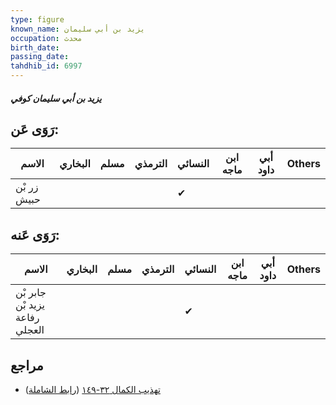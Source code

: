 ```yaml
---
type: figure
known_name: يزيد بن أبي سليمان
occupation: محدث
birth_date:
passing_date:
tahdhib_id: 6997
---
```

##### يزيد بن أبي سليمان كوفي

## رَوَى عَن:
| الاسم       | البخاري | مسلم | الترمذي | النسائي | ابن ماجه | أبي داود | Others |
| ----------- | ------- | ---- | ------- | ------- | -------- | -------- | ------ |
| زر بْن حبيش |         |      |         | ✔       |          |          |        |
## رَوَى عَنه:
| الاسم                          | البخاري | مسلم | الترمذي | النسائي | ابن ماجه | أبي داود | Others |
| ------------------------------ | ------- | ---- | ------- | ------- | -------- | -------- | ------ |
| جابر بْن يزيد بْن رفاعة العجلي |         |      |         | ✔       |          |          |        |
## مراجع
- [تهذيب الكمال ٣٢-١٤٩](obsidian://open?vault=Tahdhib-al-Kamal&file=Figures/٦٩٩٧-يزيد%20بن%20أبي%20سليمان%20كوفي) ([رابط الشاملة](https://shamela.ws/book/3722/17263))